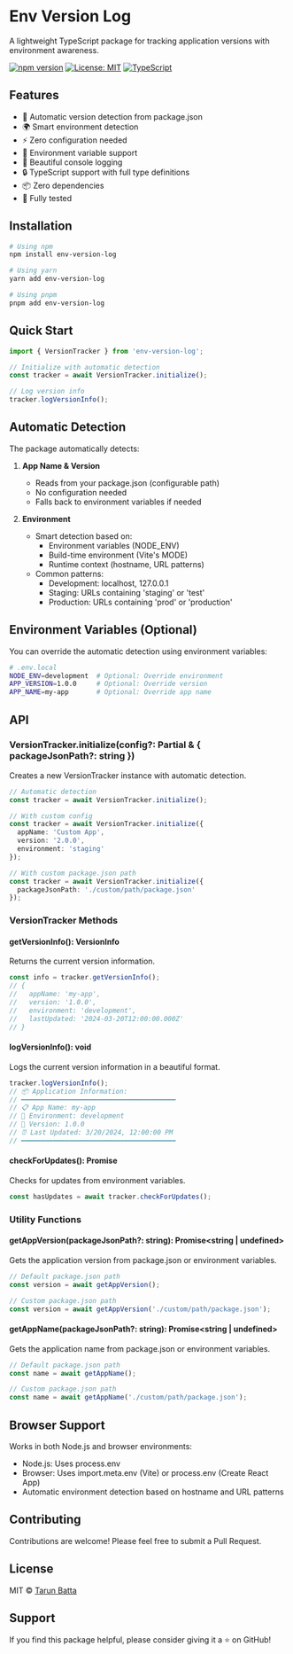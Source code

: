 # Env Version Log

A lightweight TypeScript package for tracking application versions with environment awareness.

[![npm version](https://img.shields.io/npm/v/env-version-log.svg?color=blue)](https://www.npmjs.com/package/env-version-log)
[![License: MIT](https://img.shields.io/badge/License-MIT-yellow.svg)](https://opensource.org/licenses/MIT)
[![TypeScript](https://img.shields.io/badge/TypeScript-Ready-blue.svg)](https://www.typescriptlang.org/)

## Features

- 🚀 Automatic version detection from package.json
- 🌍 Smart environment detection
- ⚡ Zero configuration needed
- 🔄 Environment variable support
- 📝 Beautiful console logging
- 🔒 TypeScript support with full type definitions
- 📦 Zero dependencies
- 🧪 Fully tested

## Installation

```bash
# Using npm
npm install env-version-log

# Using yarn
yarn add env-version-log

# Using pnpm
pnpm add env-version-log
```

## Quick Start

```typescript
import { VersionTracker } from 'env-version-log';

// Initialize with automatic detection
const tracker = await VersionTracker.initialize();

// Log version info
tracker.logVersionInfo();
```

## Automatic Detection

The package automatically detects:

1. **App Name & Version**
   - Reads from your package.json (configurable path)
   - No configuration needed
   - Falls back to environment variables if needed

2. **Environment**
   - Smart detection based on:
     - Environment variables (NODE_ENV)
     - Build-time environment (Vite's MODE)
     - Runtime context (hostname, URL patterns)
   - Common patterns:
     - Development: localhost, 127.0.0.1
     - Staging: URLs containing 'staging' or 'test'
     - Production: URLs containing 'prod' or 'production'

## Environment Variables (Optional)

You can override the automatic detection using environment variables:

```bash
# .env.local
NODE_ENV=development  # Optional: Override environment
APP_VERSION=1.0.0     # Optional: Override version
APP_NAME=my-app       # Optional: Override app name
```

## API

### VersionTracker.initialize(config?: Partial<VersionInfo> & { packageJsonPath?: string })

Creates a new VersionTracker instance with automatic detection.

```typescript
// Automatic detection
const tracker = await VersionTracker.initialize();

// With custom config
const tracker = await VersionTracker.initialize({
  appName: 'Custom App',
  version: '2.0.0',
  environment: 'staging'
});

// With custom package.json path
const tracker = await VersionTracker.initialize({
  packageJsonPath: './custom/path/package.json'
});
```

### VersionTracker Methods

#### getVersionInfo(): VersionInfo
Returns the current version information.

```typescript
const info = tracker.getVersionInfo();
// {
//   appName: 'my-app',
//   version: '1.0.0',
//   environment: 'development',
//   lastUpdated: '2024-03-20T12:00:00.000Z'
// }
```

#### logVersionInfo(): void
Logs the current version information in a beautiful format.

```typescript
tracker.logVersionInfo();
// 📦 Application Information:
// ━━━━━━━━━━━━━━━━━━━━━━━━━━━━━━━━━━━━━━━
// 📋 App Name: my-app
// 🔧 Environment: development
// 🔢 Version: 1.0.0
// ⏰ Last Updated: 3/20/2024, 12:00:00 PM
// ━━━━━━━━━━━━━━━━━━━━━━━━━━━━━━━━━━━━━━━
```

#### checkForUpdates(): Promise<boolean>
Checks for updates from environment variables.

```typescript
const hasUpdates = await tracker.checkForUpdates();
```

### Utility Functions

#### getAppVersion(packageJsonPath?: string): Promise<string | undefined>
Gets the application version from package.json or environment variables.

```typescript
// Default package.json path
const version = await getAppVersion();

// Custom package.json path
const version = await getAppVersion('./custom/path/package.json');
```

#### getAppName(packageJsonPath?: string): Promise<string | undefined>
Gets the application name from package.json or environment variables.

```typescript
// Default package.json path
const name = await getAppName();

// Custom package.json path
const name = await getAppName('./custom/path/package.json');
```

## Browser Support

Works in both Node.js and browser environments:

- Node.js: Uses process.env
- Browser: Uses import.meta.env (Vite) or process.env (Create React App)
- Automatic environment detection based on hostname and URL patterns

## Contributing

Contributions are welcome! Please feel free to submit a Pull Request.

## License

MIT © [Tarun Batta](https://www.linkedin.com/in/tarunbatta/)

## Support

If you find this package helpful, please consider giving it a ⭐️ on GitHub!